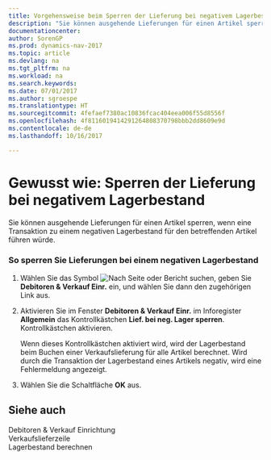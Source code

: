 ```yaml
---
title: Vorgehensweise beim Sperren der Lieferung bei negativem Lagerbestand
description: "Sie können ausgehende Lieferungen für einen Artikel sperren, wenn eine Transaktion zu einem negativen Lagerbestand für den betreffenden Artikel führen würde."
documentationcenter: 
author: SorenGP
ms.prod: dynamics-nav-2017
ms.topic: article
ms.devlang: na
ms.tgt_pltfrm: na
ms.workload: na
ms.search.keywords: 
ms.date: 07/01/2017
ms.author: sgroespe
ms.translationtype: HT
ms.sourcegitcommit: 4fefaef7380ac10836fcac404eea006f55d8556f
ms.openlocfilehash: 4f8116019414291264808370798bbb2dd8609e9d
ms.contentlocale: de-de
ms.lasthandoff: 10/16/2017

---
```

# <a name="how-to-block-shipment-for-negative-inventory"></a>Gewusst wie: Sperren der Lieferung bei negativem Lagerbestand
Sie können ausgehende Lieferungen für einen Artikel sperren, wenn eine Transaktion zu einem negativen Lagerbestand für den betreffenden Artikel führen würde.  
  
### <a name="to-block-shipment-for-negative-inventory"></a>So sperren Sie Lieferungen bei einem negativen Lagerbestand  
  
1.  Wählen Sie das Symbol ![Nach Seite oder Bericht suchen](media/ui-search/search_small.png "Symbol „Nach Seite oder Bericht suchen”"), geben Sie **Debitoren & Verkauf Einr.** ein, und wählen Sie dann den zugehörigen Link aus.  
  
2.  Aktivieren Sie im Fenster **Debitoren & Verkauf Einr.** im Inforegister **Allgemein** das Kontrollkästchen **Lief. bei neg. Lager sperren**. Kontrollkästchen aktivieren.  
  
     Wenn dieses Kontrollkästchen aktiviert wird, wird der Lagerbestand beim Buchen einer Verkaufslieferung für alle Artikel berechnet. Wird durch die Transaktion der Lagerbestand eines Artikels negativ, wird eine Fehlermeldung angezeigt.  
  
3.  Wählen Sie die Schaltfläche **OK** aus.  
  
## <a name="see-also"></a>Siehe auch  
 Debitoren & Verkauf Einrichtung   
 Verkaufslieferzeile   
 Lagerbestand berechnen
